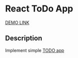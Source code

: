 # React ToDo App
[DEMO LINK](https://Mishtal-Andrii.github.io/react_todo-app/)

## Description
Implement simple [TODO app](http://todomvc.com/examples/vanillajs/)
